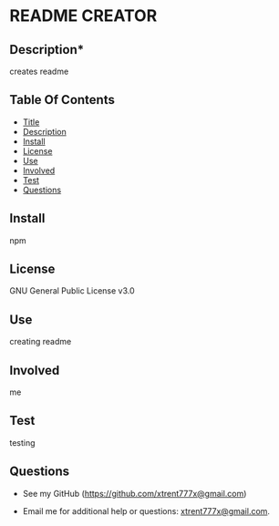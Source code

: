 



# README CREATOR

## Description*

creates readme

## Table Of Contents

* [Title](#title)
* [Description](#description)
* [Install](#install)
* [License](#license)                 
* [Use](#use)
* [Involved](#involved)
* [Test](#test)
* [Questions](#questions)

## Install
npm

## License
GNU General Public License v3.0

## Use
creating readme

## Involved
me

## Test
testing

## Questions

- See my GitHub (https://github.com/xtrent777x@gmail.com)

- Email me for additional help or questions: xtrent777x@gmail.com.


